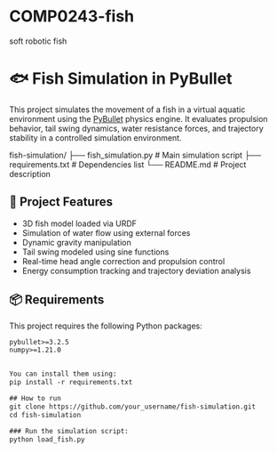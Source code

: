 # COMP0243-fish
soft robotic fish

# 🐟 Fish Simulation in PyBullet

This project simulates the movement of a fish in a virtual aquatic environment using the [PyBullet](https://github.com/bulletphysics/bullet3) physics engine. It evaluates propulsion behavior, tail swing dynamics, water resistance forces, and trajectory stability in a controlled simulation environment.

fish-simulation/
├── fish_simulation.py        # Main simulation script
├── requirements.txt          # Dependencies list
└── README.md                 # Project description


## 📂 Project Features

- 3D fish model loaded via URDF
- Simulation of water flow using external forces
- Dynamic gravity manipulation
- Tail swing modeled using sine functions
- Real-time head angle correction and propulsion control
- Energy consumption tracking and trajectory deviation analysis

## 📦 Requirements

This project requires the following Python packages:

```txt
pybullet>=3.2.5
numpy>=1.21.0


You can install them using:
pip install -r requirements.txt

## How to run
git clone https://github.com/your_username/fish-simulation.git
cd fish-simulation

### Run the simulation script:
python load_fish.py

